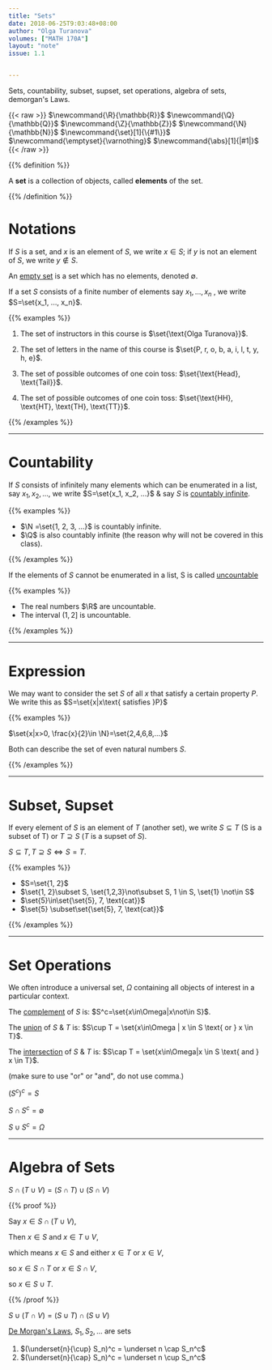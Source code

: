 ```yaml
---
title: "Sets"
date: 2018-06-25T9:03:48+08:00
author: "Olga Turanova"
volumes: ["MATH 170A"]
layout: "note"
issue: 1.1


---
```


Sets, countability, subset, supset, set operations, algebra of sets, demorgan's Laws.

<!--more-->

<div class="latex-macros">
  {{< raw >}}
    $\newcommand{\R}{\mathbb{R}}$
    $\newcommand{\Q}{\mathbb{Q}}$
    $\newcommand{\Z}{\mathbb{Z}}$
    $\newcommand{\N}{\mathbb{N}}$
    $\newcommand{\set}[1]{\{#1\}}$
    $\newcommand{\emptyset}{\varnothing}$
    $\newcommand{\abs}[1]{|#1|}$
  {{< /raw >}}
</div>

{{% definition %}}

A <strong>set</strong> is a collection of objects, called <strong>elements</strong> of the set.

{{% /definition %}}

# Notations


If $S$ is a set, and $x$ is an element of $S$, we write $x \in S$; if $y$ is not an element of $S$, we write $y \not\in S$.

An <u>empty set</u> is a set which has no elements, denoted $\emptyset$.

If a set $S$ consists of a finite number of elements say $x_1, ..., x_n$ , we write $S=\set{x_1, ..., x_n}$.

{{% examples %}}

1. The set of instructors in this course is $\set{\text{Olga Turanova}}$.
2. The set of letters in the name of this course is $\set{P, r, o, b, a, i, l, t, y, h, e}$.
3. The set of possible outcomes of one coin toss:
   $\set{\text{Head}, \text{Tail}}$.

4. The set of possible outcomes of one coin toss:
   $\set{\text{HH}, \text{HT}, \text{TH}, \text{TT}}$.

{{% /examples %}}

<hr>

# Countability

If $S$ consists of infinitely many elements which can be enumerated in a list, say $x_1, x_2, ...$, we write $S=\set{x_1, x_2, ...}$ & say $S$ is <u>countably infinite</u>.

{{% examples %}}

- $\N =\set{1, 2, 3, ...}$ is countably infinite.
- $\Q​$ is also countably infinite (the reason why will not be covered in this class).

{{% /examples %}}


If the elements of $S$ cannot be enumerated in a list, S is called <u>uncountable</u>

{{% examples %}}

- The real numbers $\R$ are uncountable.
- The interval $(1, 2]$ is uncountable.

{{% /examples %}}

<hr>

# Expression

We may want to consider the set $S$ of all $x$ that satisfy a certain property $P$. We write this as $S=\set{x|x\text{ satisfies }P}$

{{% examples %}}

$\set{x|x>0, \frac{x}{2}\in \N}=\set{2,4,6,8,...}$

Both can describe the set of even natural numbers $S$.

{{% /examples %}}

<hr>

# Subset, Supset

If every element of $S$ is an element of $T$ (another set), we write $S \subseteq T$ (S is a subset of T) or $T \supseteq S$ ($T$ is a supset of $S$).

$S \subseteq T, T \supseteq S\iff S = T$.

{{% examples %}}

- $S=\set{1, 2}$
- $\set{1, 2}\subset S, \set{1,2,3}\not\subset S, 1 \in S, \set{1} \not\in S$
- $\set{5}\in\set{\set{5}, 7, \text{cat}}$
- $\set{5} \subset\set{\set{5}, 7, \text{cat}}$

{{% /examples %}}

<hr>

# Set Operations

We often introduce a universal set, $\Omega$ containing all objects of interest in a particular context.

The <u>complement</u> of $S$ is: $S^c=\set{x\in\Omega|x\not\in S}$.

The <u>union</u> of $S$ & $T$ is: $S\cup T = \set{x\in\Omega | x \in S \text{ or } x \in T}$.

The <u>intersection</u> of $S$ & $T$ is: $S\cap T = \set{x\in\Omega|x \in S \text{ and } x \in T}$.

(make sure to use "or" or "and", do not use comma.)

${({S^c})^c}=S$

$S\cap S^c=\emptyset$

$S\cup S^c = \Omega$

<hr>

# Algebra of Sets

$S\cap(T\cup V)=(S\cap T)\cup(S\cap V)$

{{% proof %}}

Say $x\in S\cap (T \cup V)$,

Then $x \in S$ and $x\in T\cup V$,

which means $x\in S$ and either $x\in T$ or $x \in V$,

so $x \in S\cap T$ or $x \in S\cap V$,

so $x \in S \cup T$.

{{% /proof %}}

$S\cup(T\cap V)=(S\cup T)\cap(S\cup V)$

<u>De Morgan's Laws</u>, $S_1, S_2,...$ are sets

1. $(\underset{n}{\cup} S_n)^c = \underset n \cap S_n^c$
2. $(\underset{n}{\cap} S_n)^c = \underset n \cup S_n^c$

